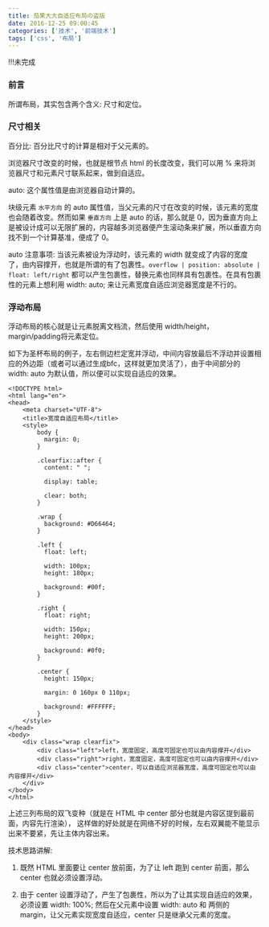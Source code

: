 ```yaml
---
title: 茄果大大自适应布局の盗版
date: 2016-12-25 09:00:45
categories: ['技术', '前端技术']
tags: ['css', '布局']
---
```


!!!未完成

### 前言

所谓布局，其实包含两个含义: 尺寸和定位。

### 尺寸相关

百分比: 百分比尺寸的计算是相对于父元素的。

浏览器尺寸改变的时候，也就是根节点 html 的长度改变，我们可以用 % 来将浏览器尺寸和元素尺寸联系起来，做到自适应。

auto: 这个属性值是由浏览器自动计算的。

块级元素 `水平方向` 的 auto 属性值，当父元素的尺寸在改变的时候，该元素的宽度也会随着改变。然而如果 `垂直方向` 上是 auto 的话，那么就是 0，因为垂直方向上是被设计成可以无限扩展的，内容越多浏览器便产生滚动条来扩展，所以垂直方向找不到一个计算基准，便成了 0。

auto 注意事项: 当该元素被设为浮动时，该元素的 width 就变成了内容的宽度了，由内容撑开，也就是所谓的有了包裹性。`overflow | position: absolute | float: left/right` 都可以产生包裹性，替换元素也同样具有包裹性。在具有包裹性的元素上想利用 width: auto; 来让元素宽度自适应浏览器宽度是不行的。

### 浮动布局

浮动布局的核心就是让元素脱离文档流，然后使用 width/height，margin/padding将元素定位。

如下为圣杯布局的例子，左右侧边栏定宽并浮动，中间内容放最后不浮动并设置相应的外边距（或者可以通过生成bfc，这样就更加灵活了），由于中间部分的 width: auto 为默认值，所以便可以实现自适应的效果。

    <!DOCTYPE html>
    <html lang="en">
    <head>
        <meta charset="UTF-8">
        <title>宽度自适应布局</title>
        <style>
            body {
              margin: 0;
            }

            .clearfix::after {
              content: " ";

              display: table;

              clear: both;
            }

            .wrap {
              background: #D66464;
            }

            .left {
              float: left;

              width: 100px;
              height: 180px;

              background: #00f;
            }

            .right {
              float: right;

              width: 150px;
              height: 200px;

              background: #0f0;
            }

            .center {
              height: 150px;

              margin: 0 160px 0 110px;

              background: #FFFFFF;
            }
        </style>
    </head>
    <body>
        <div class="wrap clearfix">
            <div class="left">left，宽度固定，高度可固定也可以由内容撑开</div>
            <div class="right">right，宽度固定，高度可固定也可以由内容撑开</div>
            <div class="center">center，可以自适应浏览器宽度，高度可固定也可以由内容撑开</div>
        </div>
    </body>
    </html>

上述三列布局的双飞变种（就是在 HTML 中 center 部分也就是内容区提到最前面，内容先行渲染）， 这样做的好处就是在网络不好的时候，左右双翼能不能显示出来不要紧，先让主体内容出来。

技术思路讲解:

1) 既然 HTML 里面要让 center 放前面，为了让 left 跑到 center 前面，那么 center 也就必须设置浮动。

2) 由于 center 设置浮动了，产生了包裹性，所以为了让其实现自适应的效果，必须设置 width: 100%; 然后在父元素中设置 width: auto 和 两侧的 margin，让父元素实现宽度自适应，center 只是继承父元素的宽度。


    <!DOCTYPE html>
    <html lang="en">
    <head>
        <meta charset="UTF-8">
        <title>宽度自适应布局</title>
        <style>
            body {
                margin: 0;
            }

            .clearfix::after {
                content: " ";

                display: table;

                clear: both;
            }

            .wrap {
                margin-left: 100px;
                margin-right: 150px;

                background-color: #FBD570;
            }

            .center {
                float: left;

                width: 100%;
                height: 150px;

                background: #555;
            }

            .left {
                float: left;

                width: 100px;
                height: 180px;

                margin-left: calc(-100% - 100px);

                background: #00f;
            }

            .right {
                float: right;

                width: 150px;
                height: 200px;

                margin-right: -150px;

                background: #0f0;
            }
        </style>
    </head>
    <body>
        <div class="wrap clearfix">
            <div class="center">center，可以自适应浏览器宽度，高度可固定也可以由内容撑开</div>
            <div class="left">left，宽度固定，高度可固定也可以由内容撑开</div>
            <div class="right">right，宽度固定，高度可固定也可以由内容撑开</div>
        </div>
    </body>
    </html>

代码中我用到了 calc() 函数（特别注意减号两边需要有空格），如果本例中不使用 calc 函数，通过设置 wrap 左边距为 0, left 左边距 -100%, 然后在 center 中多加一层子块 div 设置 margin-left: 100px，可以达到同样的效果，见 `圣杯布局双飞float/index-1.html`。

### 普通流布局

基线基础知识学习: inline-block 默认是基线对齐的。基线根据有文字和没有文字两种情况是不同的:

1) 无文字: 基线是容器的 margin-bottom 下边缘。跟容器内部的元素没有一点的关系，就算内部元素与容器发生了外边距合并也没有任何的影响。

2) 有文字: 最后一行文字的下边缘，无论文字在什么子元素容器内或在什么位置都没有任何的关系。

使用 inline-block 进行圣杯布局, 自适应性是通过 .wrap 的 width: auto 和 center 的 width: 100% 实现的:

    <!DOCTYPE html>
    <html lang="en">
    <head>
        <meta charset="UTF-8">
        <title>宽度自适应布局</title>
        <style>
            body {
                margin: 0;
            }

            .wrap {
                margin-left: 100px;
                margin-right: 150px;

                font-size: 0;
                letter-spacing: -4px; /* 用于兼容safari，根据不同字体字号或许需要做一定的调整 */

                background-color: #fbd570;
            }

            .wrap * {
                font-size: 1rem;
                letter-spacing: normal;
            }

            .left {
                display: inline-block;

                vertical-align: top

                width: 100px;
                height: 180px;

                margin-left: -100px;

                background-color: #00f;
            }

            .center {
                display: inline-block;

                vertical-align: top;

                width: 100%;
                min-width: 150px;
                height: 150px;

                background-color: #b373da;
            }

            .right {
                display: inline-block;

                vertical-align: top;

                width: 150px;
                height: 200px;

                margin-right: -150px;

                background-color: #0f0;
            }

        </style>
    </head>
    <body>
        <div class="wrap">
            <div class="left">left，宽度高度固定</div>
            <div class="center">center，可以自适应浏览器宽度，高度固定</div>
            <div class="right">right，宽度高度固定</div>
        </div>
    </body>
    </html>

双飞实现的话，注意 html 的顺序是 `center>right>left` 并且改变左栏的 margin-left: calc(-100% - 100px) 就可以了（`center>left>right` 顺序的话就达不到预期的效果）。

如果不能使用 calc 的话，可以在 center 里面再加一层，跟浮动一样的处理方式。不过最简单的方式是通过使用 css3 的 box-sizing 属性来实现。

    <!DOCTYPE html>
    <html lang="en">
    <head>
        <meta charset="UTF-8">
        <title>宽度自适应布局</title>
        <style>
            body {
                margin: 0;
            }

            .wrap {
                margin-right: 150px;

                font-size: 0;
                letter-spacing: -4px; /* 用于兼容safari，根据不同字体字号或许需要做一定的调整 */

                background-color: #fbd570;
            }

            .wrap * {
                font-size: 1rem;
                letter-spacing: normal;
            }

            .center {
                display: inline-block;

                vertical-align: top;

                width: 100%;
                min-width: 150px;
                height: 150px;

                box-sizing: border-box;
                padding-left: 100px;

                background-color: #b373da;
                background-clip: content-box;
                background-origin: content-box;
            }

            .left {
                display: inline-block;

                vertical-align: top;

                width: 100px;
                height: 180px;

                margin-left: -100%;

                background-color: #00f;
            }

            .right {
                display: inline-block;

                vertical-align: top;

                width: 150px;
                height: 200px;

                margin-right: -150px;

                background-color: #0f0;
            }
        </style>
    </head>
    <body>
        <div class="wrap">
            <div class="center">center，可以自适应浏览器宽度，高度固定</div>
            <div class="right">right，宽度高度固定</div>
            <div class="left">left，宽度高度固定</div>
        </div>
    </body>
    </html>

### 绝对定位

基础知识补充:

absolute 定位的基准是最近的 非static 定位父元素或者 inital containing block，而 fixed 是相对于 viewport 定位。

两种定位都会脱离普通流。

absolute 定位中 top: 0; left: 0; 的位置在父元素的 padding-box 左上角。

    <!DOCTYPE html>
    <html lang="en">
    <head>
        <meta charset="UTF-8">
        <title>宽度自适应布局</title>
        <style>
            body {
                margin: 0;
            }

            .wrap {
                position: relative;

                height: 250px;

                margin-left: 100px;
                margin-right: 150px;

                background-color: #fbd570;
            }

            .left {
                position: absolute;
                top: 0;
                left: -100px;

                width: 100px;
                height: 180px;

                background-color: #00f;
            }

            .center {
                height: 150px;

                background-color: #b373da;
            }

            .right {
                position: absolute;
                top: 0;
                right: -150px;

                width: 150px;
                height: 200px;

                background-color: #0f0;
            }
        </style>
    </head>
    <body>
        <div class="wrap">
            <div class="left">left，宽度高度固定</div>
            <div class="center">center，可以自适应浏览器宽度，高度固定</div>
            <div class="right">right，宽度高度固定</div>
        </div>
    </body>
    </html>

双飞的话就改变一下 html 的顺序就可以了: `center>left>right`。

### 弹性盒子

[阮一峰老师的博文](http://www.ruanyifeng.com/blog/2015/07/flex-grammar.html) 已经详细地对弹性盒子语法进行了总结，下面的示例代码也是出自于他的博客文章。

基础知识点补充:

max-width: 768px 等价于 <=768px

min-width: 768px 等价于 >=768px

圣杯布局代码如下:

    <!DOCTYPE html>
    <html lang="en">
    <head>
        <meta charset="UTF-8">
        <title>宽度自适应布局</title>
        <style>
            body {
                margin: 0;
            }

            .HolyGrail {
                display: flex;
                flex-direction: column;

                min-height: 100vh;
            }

            header,
            footer {
                flex: 1;
            }

            .HolyGrail-body {
                display: flex;
                flex: 1;
            }

            .HolyGrail-content {
                flex: 1;
            }

            .HolyGrail-nav,
            .HolyGrail-ads {
                flex: 0 0 12em;
            }

            @media (max-width: 768px) {
                .HolyGrail-body {
                    flex-direction: column;
                }

                .HolyGrail-nav,
                .HolyGrail-ads,
                .HolyGrail-content {
                    flex: auto;
                }
            }
        </style>
    </head>
    <body class="HolyGrail">
        <header>...</header>
        <div class="HolyGrail-body">
            <nav class="HolyGrail-nav">
                vt. 切成方块 n. 骰子 vi. 掷骰子 n. (Dice)人名；(英)戴斯
            </nav>
            <main class="HolyGrail-content">
                DICE，全称EA Digital Illusions Creative Entertainment AB，又称EA DICE，是美国艺电旗下的一个游戏工作室，总部位于瑞典斯德哥尔摩。DICE最成功的游戏是其出品的战地系列游戏。关于游戏用具或赌具“dice”，请阅读“骰子”或“色子”词条
            </main>
            <aside class="HolyGrail-ads">
                挤他车以占领先地位(或有利位置)，紧逼抢挡 (两个驾驶员之间的)近距离追逐，抢拉追逐，紧逼抢挡，争夺有利位置的一场势均力敌的比赛
            </aside>
        </div>
        <footer>...</footer>
    </body>
    </html>

双飞的话，将 .HolyGrail-body 中的元素顺序改为 `.HolyGrail-content > .HolyGrail-nav > .HolyGrail-ads` 并且为 .HolyGrail-nav 增加 order: -1 即可实现。

### References

[茄果](http://www.cnblogs.com/qieguo/p/5421252.html)

[阮一峰](http://www.ruanyifeng.com/blog/2015/07/flex-grammar.html)
